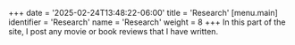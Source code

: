 +++
date = '2025-02-24T13:48:22-06:00'
title = 'Research'
[menu.main]
identifier = 'Research'
name = 'Research'
weight = 8
+++
In this part of the site, I post any movie or book reviews that I have written.
